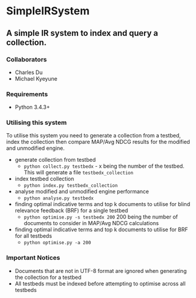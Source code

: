 # SimpleIRSystem
## A simple IR system to index and query a collection.

### Collaborators
 - Charles Du
 - Michael Kyeyune
### Requirements
 - Python 3.4.3+
### Utilising this system
To utilise this system you need to generate a collection from a testbed, index the collection then compare MAP/Avg NDCG results for the modified and unmodified engine.
 - generate collection from testbed
   - ```python collect.py testbedx``` - x being the number of the testbed. This will generate a file ```testbedx_collection```
 - index testbed collection
   - ```python index.py testbedx_collection```
 - analyse modified and unmodified engine performance
   - ```python analyse.py testbedx```
 - finding optimal indicative terms and top k documents to utilise for blind relevance feedback (BRF) for a single testbed
   - ```python optimise.py -s testbedx 200``` 200 being the number of documents to consider in MAP/Avg NDCG calculations
 - finding optimal indicative terms and top k documents to utilise for BRF for all testbeds
   - ```python optimise.py -a 200```
### Important Notices
 - Documents that are not in UTF-8 format are ignored when generating the collection for a testbed
 - All testbeds must be indexed before attempting to optimise across all testbeds